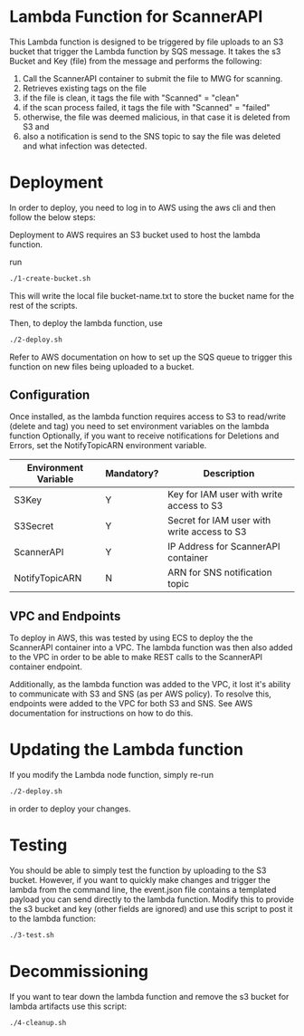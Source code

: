 # Lambda Function for ScannerAPI

This Lambda function is designed to be triggered by file uploads to an S3 bucket that trigger the Lambda function by SQS message.
It takes the s3 Bucket and Key (file) from the message and performs the following:

1. Call the ScannerAPI container to submit the file to MWG for scanning.
2. Retrieves existing tags on the file
3. if the file is clean, it tags the file with "Scanned" = "clean"
4. if the scan process failed, it tags the file with "Scanned" = "failed"
5. otherwise, the file was deemed malicious, in that case it is deleted from S3 and
6. also a notification is send to the SNS topic to say the file was deleted and what infection was detected.

# Deployment

In order to deploy, you need to log in to AWS using the aws cli and then follow the below steps:

Deployment to AWS requires an S3 bucket used to host the lambda function.

run
```bash
./1-create-bucket.sh
```

This will write the local file bucket-name.txt to store the bucket name for the rest of the scripts.

Then, to deploy the lambda function, use
```bash
./2-deploy.sh
```

Refer to AWS documentation on how to set up the SQS queue to trigger this function on new files being uploaded to a bucket.

## Configuration

Once installed, as the lambda function requires access to S3 to read/write (delete and tag) you need to set environment variables on the lambda function
Optionally, if you want to receive notifications for Deletions and Errors, set the NotifyTopicARN environment variable.


| Environment Variable | Mandatory? | Description |
| - | - | - |
| S3Key | Y | Key for IAM user with write access to S3 |
| S3Secret | Y | Secret for IAM user with write access to S3 |
| ScannerAPI | Y | IP Address for ScannerAPI container |
| NotifyTopicARN | N | ARN for SNS notification topic |


## VPC and Endpoints

To deploy in AWS, this was tested by using ECS to deploy the the ScannerAPI container into a VPC. The lambda function was
then also added to the VPC in order to be able to make REST calls to the ScannerAPI container endpoint.

Additionally, as the lambda function was added to the VPC, it lost it's ability to communicate with S3 and SNS (as per AWS policy).
To resolve this, endpoints were added to the VPC for both S3 and SNS. See AWS documentation for instructions on how to do this.

# Updating the Lambda function

If you modify the Lambda node function, simply re-run
```bash
./2-deploy.sh
```
in order to deploy your changes.

# Testing

You should be able to simply test the function by uploading to the S3 bucket. However, if you want to quickly make changes and
trigger the lambda from the command line, the event.json file contains a templated payload you can send directly to the lambda
function. Modify this to provide the s3 bucket and key (other fields are ignored) and use this script to post it to the lambda function:
```bash
./3-test.sh
```

# Decommissioning

If you want to tear down the lambda function and remove the s3 bucket for lambda artifacts use this script:
```bash
./4-cleanup.sh
```